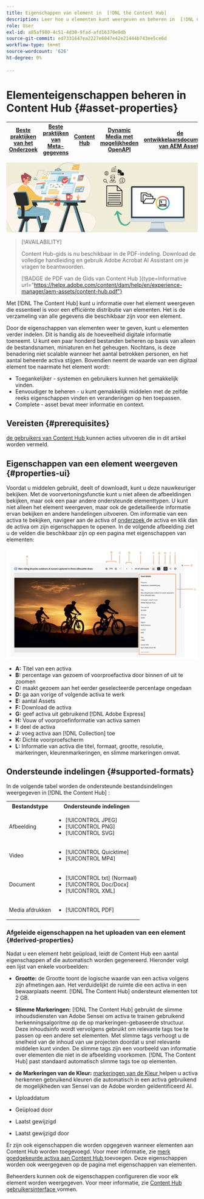 ```yaml
---
title: Eigenschappen van element in  [!DNL the Content Hub]
description: Leer hoe u elementen kunt weergeven en beheren in  [!DNL Content Hub]
role: User
exl-id: a85af980-4c51-4d30-9fad-afd16370e9db
source-git-commit: ed7331647ea2227e6047e42e21444b743ee5ce6d
workflow-type: tm+mt
source-wordcount: '626'
ht-degree: 0%

---
```


# Elementeigenschappen beheren in Content Hub {#asset-properties}

| [ Beste praktijken van het Onderzoek ](/help/assets/search-best-practices.md) | [ Beste praktijken van Meta-gegevens ](/help/assets/metadata-best-practices.md) | [ Content Hub ](/help/assets/product-overview.md) | [ Dynamic Media met mogelijkheden OpenAPI ](/help/assets/dynamic-media-open-apis-overview.md) | [ de ontwikkelaarsdocumentatie van AEM Assets ](https://developer.adobe.com/experience-cloud/experience-manager-apis/) |
| ------------- | --------------------------- |---------|----|-----|

![ Bannerbeeld van de metagegevensbanner ](assets/metadata-banner-image.png)

>[!AVAILABILITY]
>
>Content Hub-gids is nu beschikbaar in de PDF-indeling. Download de volledige handleiding en gebruik Adobe Acrobat AI Assistant om je vragen te beantwoorden.
>
>[!BADGE  de PDF van de Gids van Content Hub ]{type=Informative url="https://helpx.adobe.com/content/dam/help/en/experience-manager/aem-assets/content-hub.pdf"}

Met [!DNL The Content Hub] kunt u informatie over het element weergeven die essentieel is voor een efficiënte distributie van elementen. Het is de verzameling van alle gegevens die beschikbaar zijn voor een element.

Door de eigenschappen van elementen weer te geven, kunt u elementen verder indelen. Dit is handig als de hoeveelheid digitale informatie toeneemt. U kunt een paar honderd bestanden beheren op basis van alleen de bestandsnamen, miniaturen en het geheugen. Nochtans, is deze benadering niet scalable wanneer het aantal betrokken personen, en het aantal beheerde activa stijgen. Bovendien neemt de waarde van een digitaal element toe naarmate het element wordt:

* Toegankelijker - systemen en gebruikers kunnen het gemakkelijk vinden.
* Eenvoudiger te beheren - u kunt gemakkelijk middelen met de zelfde reeks eigenschappen vinden en veranderingen op hen toepassen.
* Complete - asset bevat meer informatie en context.

## Vereisten {#prerequisites}

[ de gebruikers van Content Hub ](deploy-content-hub.md#onboard-content-hub-users) kunnen acties uitvoeren die in dit artikel worden vermeld.

## Eigenschappen van een element weergeven {#properties-ui}

Voordat u middelen gebruikt, deelt of downloadt, kunt u deze nauwkeuriger bekijken. Met de voorvertoningsfunctie kunt u niet alleen de afbeeldingen bekijken, maar ook een paar andere ondersteunde elementtypen. U kunt niet alleen het element weergeven, maar ook de gedetailleerde informatie ervan bekijken en andere handelingen uitvoeren. Om informatie van een activa te bekijken, navigeer aan de activa of [ onderzoek ](search-assets.md) de activa en klik dan de activa om zijn eigenschappen te openen. In de volgende afbeelding ziet u de velden die beschikbaar zijn op een pagina met eigenschappen van elementen:

![ Eigenschappen van een activa UI ](assets/properties-ui.png)

* **A:** Titel van een activa
* **B:** percentage van gezoem of voorproefactiva door binnen of uit te zoomen
* **C:** maakt gezoem aan het eerder geselecteerde percentage ongedaan
* **D:** ga aan vorige of volgende activa te werk
* **E:** aantal Assets
* **F:** Download de activa
* **G:** geef activa uit gebruikend [!DNL Adobe Express]
* **H:** Vouw of voorproefinformatie van activa samen
* **I:** deel de activa
* **J:** voeg activa aan [!DNL Collection] toe
* **K:** Dichte voorproefscherm
* **L:** Informatie van activa die titel, formaat, grootte, resolutie, markeringen, kleurenmarkeringen, en slimme markeringen omvat.

## Ondersteunde indelingen {#supported-formats}

In de volgende tabel worden de ondersteunde bestandsindelingen weergegeven in [!DNL the Content Hub] :

<table> 
    <tbody>
     <tr>
      <th><strong>Bestandstype</strong></th>
      <th><strong>Ondersteunde indelingen</strong></th>
     </tr>
     <tr>
      <td>Afbeelding</td>
      <td>
        <ul>
            <li>[!UICONTROL JPEG]</li> 
            <li>[!UICONTROL PNG]</li> 
            <li>[!UICONTROL SVG]</li>
        </ul>
      </td>
     </tr>
     <tr>
      <td>Video</td>
      <td>
        <ul>
            <li>[!UICONTROL Quicktime]</li>  
            <li>[!UICONTROL MP4]</li> 
        </ul>
      </td>
     </tr>
      <tr>
      <td>Document</td>
      <td>
        <ul>
            <li>[!UICONTROL txt] (Normaal)</li>  
            <li>[!UICONTROL Doc/Docx]</li> 
            <li>[!UICONTROL XML]</li>
        </ul>
      </td>
     </tr>
     <tr>
      <td>Media afdrukken</td>
      <td>
        <ul>
            <li>[!UICONTROL PDF]</li>  
        </ul>
      </td>
     </tr>  
    </tbody>
   </table>

### Afgeleide eigenschappen na het uploaden van een element {#derived-properties}

Nadat u een element hebt geüpload, leidt de Content Hub een aantal eigenschappen af die automatisch worden gegenereerd. Hieronder volgt een lijst van enkele voorbeelden:

* **Grootte:** de Grootte toont de logische waarde van een activa volgens zijn afmetingen aan. Het verduidelijkt de ruimte die een activa in een bewaarplaats neemt. [!DNL The Content Hub] ondersteunt elementen tot 2 GB.

<!--* **Tags:** Tags help you categorize assets that can be browsed and searched more efficiently. Tagging helps in propagating the appropriate taxonomy to other users and workflows. -->

* **Slimme Markeringen:** [!DNL The Content Hub] gebruikt de slimme inhoudsdiensten van Adobe Sensei om activa te trainen gebruikend herkenningsalgoritme op de op markeringen-gebaseerde structuur. Deze inhoudsinfo wordt vervolgens gebruikt om relevante tags toe te passen op een andere set elementen. Met slimme tags verhoogt u de snelheid van de inhoud van uw projecten doordat u snel relevante middelen kunt vinden. De slimme tags zijn een voorbeeld van informatie over elementen die niet in de afbeelding voorkomen. [!DNL The Content Hub] past standaard automatisch slimme tags toe op elementen.

* **de Markeringen van de Kleur:** [ markeringen van de Kleur ](#https://experienceleague.adobe.com/docs/experience-manager-cloud-service/content/assets/manage/color-tag-images.html?lang=en) helpen u activa herkennen gebruikend kleuren die automatisch in een activa gebruikend de mogelijkheden van Sensei van de Adobe worden geïdentificeerd AI.

* Uploaddatum

* Geüpload door

* Laatst gewijzigd

* Laatst gewijzigd door

Er zijn ook eigenschappen die worden opgegeven wanneer elementen aan Content Hub worden toegevoegd. Voor meer informatie, zie [ merk goedgekeurde activa aan Content Hub ](upload-brand-approved-assets.md) toevoegen. Deze eigenschappen worden ook weergegeven op de pagina met eigenschappen van elementen.

Beheerders kunnen ook de eigenschappen configureren die voor elk element worden weergegeven. Voor meer informatie, zie [ Content Hub gebruikersinterface ](configure-content-hub-ui-options.md#configure-asset-details-content-hub) vormen.

<!--

### Date range {#date-range} 

The date range allows you to select dates you want to see the assets. You can customize date range by choosing the start and end dates. 

-->
